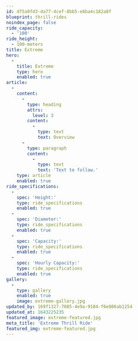 ```yaml
---
id: d75a9fd3-da77-4cef-8bb5-e6ba4c182a8f
blueprint: thrill-rides
noindex_page: false
ride_capacity:
  - '100'
ride_height:
  - 100-meters
title: Extreme
hero:
  -
    title: Extreme
    type: hero
    enabled: true
article:
  -
    content:
      -
        type: heading
        attrs:
          level: 3
        content:
          -
            type: text
            text: Overview
      -
        type: paragraph
        content:
          -
            type: text
            text: 'Text to follow.'
    type: article
    enabled: true
ride_specifications:
  -
    spec: 'Height:'
    type: ride_specifications
    enabled: true
  -
    spec: 'Diameter:'
    type: ride_specifications
    enabled: true
  -
    spec: 'Capacity:'
    type: ride_specifications
    enabled: true
  -
    spec: 'Hourly Capacity:'
    type: ride_specifications
    enabled: true
gallery:
  -
    type: gallery
    enabled: true
    image: extreme-gallery.jpg
updated_by: 169f1327-7085-4e9a-9104-f6e806ab1254
updated_at: 1643225235
featured_image: extreme-featured.jpg
meta_title: 'Extreme Thrill Ride'
featured_img: extreme-featured.jpg
---
```

